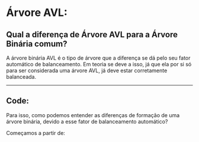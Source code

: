 # Árvore AVL:

## Qual a diferença de Árvore AVL para a Árvore Binária comum?

A árvore binária AVL é o tipo de árvore que a diferença se dá pelo seu fator automático de balanceamento.
Em teoria se deve a isso, já que ela por si só para ser considerada uma árvore AVL, já deve estar
corretamente balanceada.

---

## Code: 

Para isso, como podemos entender as diferenças de formação de uma árvore binária, devido
a esse fator de balanceamento automático?

Começamos a partir de: 